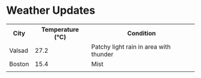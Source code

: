 # Weather Updates

<!-- WEATHER-UPDATE-START -->
<table><tr><th>City</th><th>Temperature (°C)</th><th>Condition</th></tr><tr><td>Valsad</td><td>27.2</td><td>Patchy light rain in area with thunder</td></tr><tr><td>Boston</td><td>15.4</td><td>Mist</td></tr><tr><td></td><td></td><td></td></tr></table>
<!-- WEATHER-UPDATE-END -->
